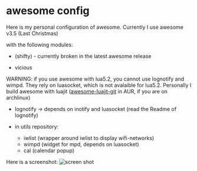 awesome config
==============

Here is my personal configuration of awesome.
Currently I use awesome v3.5 (Last Christmas)

with the following modules:

* (shifty) - currently broken in the latest awesome release

* vicious

WARNING: if you use awesome with lua5.2, you cannot use lognotify and wimpd.
They rely on luasocket, which is not avalaible for lua5.2. Personally I build
awesome with luajit ([awesome-luajit-git]() in AUR, if you are on archlinux)

* lognotify -> depends on inotify and luasocket (read the Readme of lognotify)

* in utils repository:
    - iwlist (wrapper around iwlist to display wifi-networks)
    - wimpd (widget for mpd, depends on luasocket)
    - cal (calendar popup)


Here is a screenshot:
![screen shot](https://raw.github.com/Mic92/awesome-dotfiles/master/screenshot.png)
